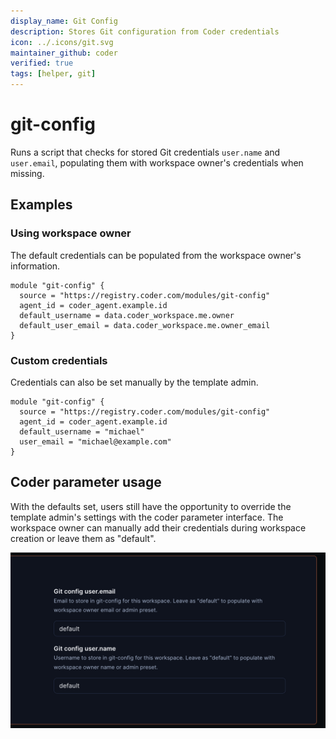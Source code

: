 ```yaml
---
display_name: Git Config
description: Stores Git configuration from Coder credentials
icon: ../.icons/git.svg
maintainer_github: coder
verified: true
tags: [helper, git]
---
```


# git-config

Runs a script that checks for stored Git credentials `user.name` and `user.email`, populating them with workspace owner's credentials when missing.

## Examples

### Using workspace owner

The default credentials can be populated from the workspace owner's information.

```hcl
module "git-config" {
  source = "https://registry.coder.com/modules/git-config"
  agent_id = coder_agent.example.id
  default_username = data.coder_workspace.me.owner
  default_user_email = data.coder_workspace.me.owner_email
}
```

### Custom credentials

Credentials can also be set manually by the template admin.

```hcl
module "git-config" {
  source = "https://registry.coder.com/modules/git-config"
  agent_id = coder_agent.example.id
  default_username = "michael"
  user_email = "michael@example.com"
}
```

## Coder parameter usage

With the defaults set, users still have the opportunity to override the template admin's settings with the coder parameter interface. The workspace owner can manually add their credentials during workspace creation or leave them as "default".

![Coder Parameter Example](../.images/git-config-params.png)
